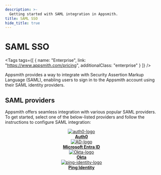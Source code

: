 ```yaml
---
description: >-
  Getting started with SAML integration in Appsmith.
title: SAML SSO
hide_title: true
---
```


<!-- vale off -->

<div className="tag-wrapper">
 <h1>SAML SSO</h1>

<Tags
tags={[
{ name: "Enterprise", link: "https://www.appsmith.com/pricing", additionalClass: "enterprise" }
]}
/>

</div>

<!-- vale on -->

Appsmith provides a way to integrate with Security Assertion Markup Language (SAML), enabling users to sign in to the Appsmith account using their SAML identity providers.

## SAML providers

Appsmith offers seamless integration with various popular SAML providers. To get started, select one of the below-listed providers and follow the instructions to configure SAML integration:

<div className="containerBorder">
<div className="containerGrid">
        <div className="columnGrid column-one" align="center">
            <div className="containerCol">
                <a href="/getting-started/setup/instance-configuration/authentication/security-assertion-markup-language-saml/auth0">
                <img className="containerImage" src="/img/auth0.png" alt="auth0-logo"/>
                </a> 
            </div> 
            <b><a href="/getting-started/setup/instance-configuration/authentication/security-assertion-markup-language-saml/auth0">Auth0</a></b><br/>
        </div>
        <div className="columnGrid column-two" align="center">
         <div className="containerCol">
                <a href="/getting-started/setup/instance-configuration/authentication/security-assertion-markup-language-saml/active-directory">
                <img className="containerImage" src="/img/Microsoft-Entra-ID.png" alt="AD-logo"/>
                </a>     
            </div> 
            <b><a href="/getting-started/setup/instance-configuration/authentication/security-assertion-markup-language-saml/active-directory">Microsoft Entra ID</a></b><br/>
        </div>
        <div className="columnGrid column-one" align="center">
          <div className="containerCol">
                <a href="/getting-started/setup/instance-configuration/authentication/security-assertion-markup-language-saml/okta">
                <img className="containerImage" src="/img/okta.png" alt="Okta-logo"/>
                </a>   
            </div> 
            <b><a href="/getting-started/setup/instance-configuration/authentication/security-assertion-markup-language-saml/okta">Okta</a></b>
        </div>
        <div className="columnGrid column-one" align="center">
          <div className="containerCol">
                <a href="/getting-started/setup/instance-configuration/authentication/security-assertion-markup-language-saml/ping-identity">
                <img className="containerImage" src="/img/ping_identity.png" alt="ping-identity-logo"/>
                </a>   
            </div> 
            <b><a href="/getting-started/setup/instance-configuration/authentication/security-assertion-markup-language-saml/ping-identity">Ping Identity</a></b>
        </div>
</div>
</div>
